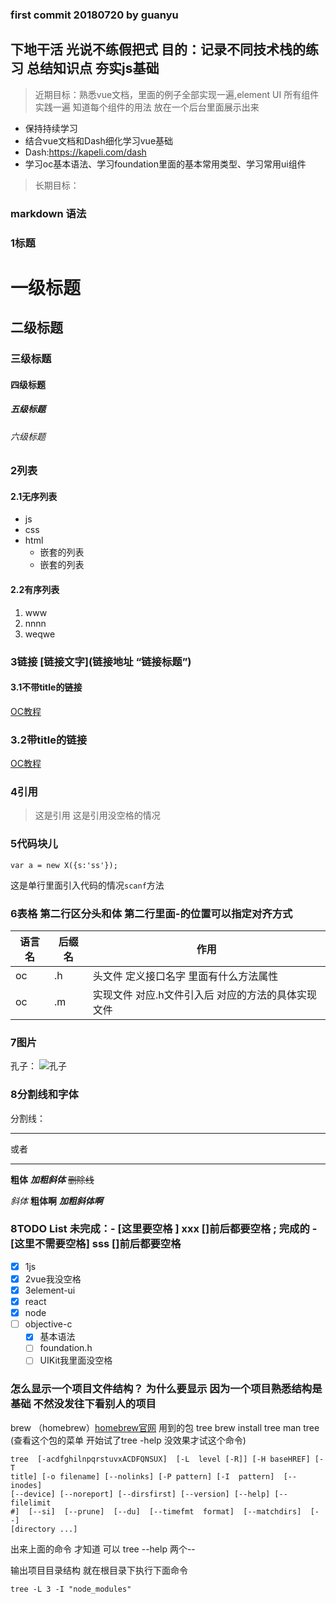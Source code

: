 ### first commit  20180720 by guanyu

## 下地干活 光说不练假把式 目的：记录不同技术栈的练习 总结知识点 夯实js基础

> 近期目标：熟悉vue文档，里面的例子全部实现一遍,element UI 所有组件实践一遍 知道每个组件的用法 放在一个后台里面展示出来
  - 保持持续学习
  - 结合vue文档和Dash细化学习vue基础
  - Dash:https://kapeli.com/dash
  - 学习oc基本语法、学习foundation里面的基本常用类型、学习常用ui组件

> 长期目标：

### markdown 语法

### 1标题
# 一级标题
## 二级标题
### 三级标题
#### 四级标题
##### 五级标题
###### 六级标题

### 2列表

#### 2.1无序列表
- js
- css
- html
  - 嵌套的列表
  - 嵌套的列表
  
#### 2.2有序列表
1. www
2. nnnn
3. weqwe

### 3链接 [链接文字](链接地址 “链接标题”)

#### 3.1不带title的链接
[OC教程](https://www.raywenderlich.com/tutorial-archive)

### 3.2带title的链接
[OC教程](https://www.raywenderlich.com/tutorial-archive "oc教程")

### 4引用

> 这是引用
>这是引用没空格的情况

### 5代码块儿

```
var a = new X({s:'ss'});
```
这是单行里面引入代码的情况`scanf`方法

### 6表格 第二行区分头和体 第二行里面-的位置可以指定对齐方式
|语言名|后缀名|作用|
-|-|-
|oc|.h|头文件 定义接口名字 里面有什么方法属性|
|oc|.m|实现文件 对应.h文件引入后 对应的方法的具体实现文件|

### 7图片
孔子： ![孔子](https://ss2.baidu.com/6ONYsjip0QIZ8tyhnq/it/u=188104088,3717499903&fm=58&bpow=508&bpoh=624 "孔子")

### 8分割线和字体

分割线：
***
或者
- - - 

**粗体**
***加粗斜体***
~~删除线~~

*斜体*
**粗体啊**
***加粗斜体啊***

### 8TODO List 未完成：- [这里要空格 ] xxx   []前后都要空格 ;  完成的 - [这里不需要空格] sss []前后都要空格
- [x] 1js
- [x] 2vue我没空格
- [x] 3element-ui
- [x] react
- [x] node
- [ ] objective-c
  - [x] 基本语法
  - [ ] foundation.h
  - [ ] UIKit我里面没空格

### 怎么显示一个项目文件结构？ 为什么要显示 因为一个项目熟悉结构是基础 不然没发往下看别人的项目
brew （homebrew）[homebrew官网](https://brew.sh/)
用到的包 tree brew install tree
man tree (查看这个包的菜单  开始试了tree -help 没效果才试这个命令)
```
tree  [-acdfghilnpqrstuvxACDFQNSUX]  [-L  level [-R]] [-H baseHREF] [-T
title] [-o filename] [--nolinks] [-P pattern] [-I  pattern]  [--inodes]
[--device] [--noreport] [--dirsfirst] [--version] [--help] [--filelimit
#]  [--si]  [--prune]  [--du]  [--timefmt  format]  [--matchdirs]  [--]
[directory ...]
```
出来上面的命令 才知道 可以 tree --help 两个--

输出项目目录结构 就在根目录下执行下面命令
```
tree -L 3 -I "node_modules"
```